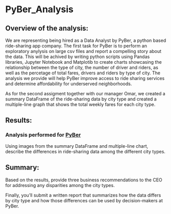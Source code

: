 # PyBer_Analysis

## Overview of the analysis: 

We are representing being hired as a Data Analyst by PyBer, a python based ride-sharing app company. The first task for PyBer is to perform an exploratory anylysis on large csv files and report a compelling story about the data. This will be achived by writing python scripts using Pandas libraries, Jupyter Notebook and Matplotib to create charts showcasing the relationship between the type of city, the number of driver and riders, as well as the percetage of total fares, drivers and riders by type of city. The analysis we provide will help PyBer improve access to ride sharing services and determine affordability for underserved neighborhoods.

As for the second assigment together with our manager Omar, we created a summary DataFrame of the ride-sharing data by city type and created a multiple-line graph that shows the total weekly fares for each city type. 

## Results:   

### Analysis performed for [PyBer](https://github.com/Lesliec87/PyBer_Analysis/blob/main/PyBer_Challenge.ipynb)

Using images from the summary DataFrame and multiple-line chart, describe the differences in ride-sharing data among the different city types.

## Summary: 

Based on the results, provide three business recommendations to the CEO for addressing any disparities among the city types.

Finally, you’ll submit a written report that summarizes how the data differs by city type and how those differences can be used by decision-makers at PyBer.
